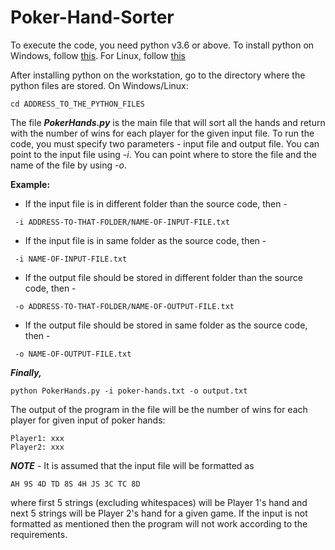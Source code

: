 # Poker-Hand-Sorter
 
To execute the code, you need python v3.6 or above. To install python on Windows, follow [this](https://docs.python.org/3.6/using/windows.html). For Linux, follow [this](https://docs.python-guide.org/starting/install3/linux/)

After installing python on the workstation, go to the directory where the python files are stored.
On Windows/Linux: 
<pre><code>cd ADDRESS_TO_THE_PYTHON_FILES
</code></pre>

The file ***PokerHands.py*** is the main file that will sort all the hands and return with the number of wins for each player for the given input file. To run the code, you must specify two parameters - input file and output file. You can point to the input file using *-i*. You can point where to store the file and the name of the file by using *-o*.

__Example:__
* If the input file is in different folder than the source code, then - 
<pre><code> -i ADDRESS-TO-THAT-FOLDER/NAME-OF-INPUT-FILE.txt 
</code></pre>

* If the input file is in same folder as the source code, then - 
<pre><code> -i NAME-OF-INPUT-FILE.txt 
</code></pre>

* If the output file should be stored in different folder than the source code, then - 
<pre><code> -o ADDRESS-TO-THAT-FOLDER/NAME-OF-OUTPUT-FILE.txt 
</code></pre>

* If the output file should be stored in same folder as the source code, then - 
<pre><code> -o NAME-OF-OUTPUT-FILE.txt 
</code></pre>

***Finally,***
<pre><code>python PokerHands.py -i poker-hands.txt -o output.txt
</code></pre>

The output of the program in the file will be the number of wins for each player for given input of poker hands:
<pre><code>Player1: xxx
Player2: xxx
</code></pre>

***NOTE*** - It is assumed that the input file will be formatted as
<pre><code>AH 9S 4D TD 8S 4H JS 3C TC 8D</code></pre>
where first 5 strings (excluding whitespaces) will be Player 1's hand and next 5 strings will be Player 2's hand for a given game. If the input is not formatted as mentioned then the program will not work according to the requirements. 